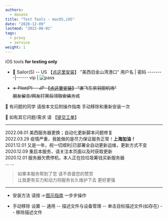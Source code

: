 ```yaml
---
authors:
  - donate
title: "Test Tools - macOS,iOS"
date: "2020-12-09"
lastmod: "2022-08-01"
tags:
  - proxy
  - service
weight: 1
---
```


iOS tools **for testing only**

<!--more-->
- 🚢 Sailor(S) -- US  【[点这里安装](http://go.000095.xyz/)】  "美西旧金山湾港口"
用户名 | 密码
--------|------
vip | ![pass](https://img.github.luxe/2022/e2963b407879f.png)


- ~~✈️ Pilot(P) -- JP  【[点这里安装](http://gov.000095.xyz/)】     "直飞东京羽田机场"~~  
~~朋友留言/网友打赏后领取安装方式~~  
 

🌟 有问题的同学 请按本文后附操作指南 手动移除和重新安装一次

🌟 如有其它问题/需求 请 【[提交工单](https://docs.qq.com/form/page/DSVBzdXlSUHhLZlJO?_w_tencentdocx_form=1)】 

---
2022.08.01  美西服务器更换；自动化更新脚本问题修复  
2022.03.29  疫情严重，我能做的是尽力保证服务正常！**上海加油！**  
2021.12.01  又是一年，祝一切顺利|已部署全自动更新运维，更新方式不变  
2020.12.09  重启本服务，请关注本页面以及时获取更新  
2020.12.01  服务器欠费停机，本人正在捡垃圾筹钱买新服务器  
... ...

> 如果本服务帮到了您 请不吝啬您的赞赏  
> 让我更有实力和动力将服务长久维护下去 更好更强

---
- 安装方法
请按 ☞[图示指南](https://vkceyugu.cdn.bspapp.com/VKCEYUGU-imgbed/3349fc79-ef70-4fc0-b709-c339c8b203c8.jpg "图示指南") 一步步操作 


- 手动移除
设置 -- 通用 -- 描述文件与设备管理 -- 单击目标描述文件(如存在) -- 移除描述文件


